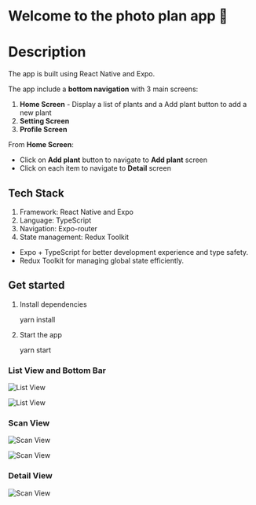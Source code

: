 # Welcome to the photo plan app 👋

# Description

The app is built using React Native and Expo.

The app include a **bottom navigation** with 3 main screens:

1. **Home Screen** - Display a list of plants and a Add plant button to add a new plant
2. **Setting Screen**
3. **Profile Screen**

From **Home Screen**:

- Click on **Add plant** button to navigate to **Add plant** screen
- Click on each item to navigate to **Detail** screen

## Tech Stack

1. Framework: React Native and Expo
2. Language: TypeScript
3. Navigation: Expo-router
4. State management: Redux Toolkit

- Expo + TypeScript for better development experience and type safety.
- Redux Toolkit for managing global state efficiently.

## Get started

1. Install dependencies

   yarn install

2. Start the app

   yarn start

### List View and Bottom Bar

![List View](screenshots/list_view_empty.jpg)

![List View](screenshots/list_view.jpg)

### Scan View

![Scan View](screenshots/scan_view_empty.jpg)

![Scan View](screenshots/scan_view.jpg)

### Detail View

![Scan View](screenshots/detail_view.jpg)
